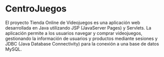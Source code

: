 # CentroJuegos
El proyecto Tienda Online de Videojuegos es una aplicación web desarrollada en Java utilizando JSP (JavaServer Pages) y Servlets. La aplicación permite a los usuarios navegar y comprar videojuegos, gestionando la información de usuarios y productos mediante sesiones y JDBC (Java Database Connectivity) para la conexión a una base de datos MySQL.
